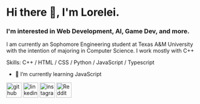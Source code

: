 # Hi there 👋, I'm Lorelei.
### I'm interested in Web Development, AI, Game Dev, and more.
I am currently an Sophomore Engineering student  at Texas A&M University with the intention of majoring in Computer Science. 
I work mostly with C++

Skills: C++  / HTML / CSS / Python / JavaScript / Typescript

- 🌱 I’m currently learning JavaScript 


[<img src='https://cdn.jsdelivr.net/npm/simple-icons@3.0.1/icons/github.svg' alt='github' height='40'>](https://github.com/lollore03)  [<img src='https://cdn.jsdelivr.net/npm/simple-icons@3.0.1/icons/linkedin.svg' alt='linkedin' height='40'>](https://www.linkedin.com/in/loreltrrs03~/)  [<img src='https://cdn.jsdelivr.net/npm/simple-icons@3.0.1/icons/instagram.svg' alt='instagram' height='40'>](https://www.instagram.com/llor.ell/)  [<img src='https://cdn.jsdelivr.net/npm/simple-icons@3.0.1/icons/reddit.svg' alt='Reddit' height='40'>](https://www.reddit.com/user/lol_lore03)  

